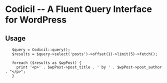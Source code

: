 Codicil -- A Fluent Query Interface for WordPress
=================================================

Usage
-----


````
   $query = Codicil::query();
   $results = $query->select('posts')->offset(1)->limit(5)->fetch();
   
   foreach ($results as $wpPost) {
     print '<p>' . $wpPost->post_title . ' by ' . $wpPost->post_author . "</p>";
   }
````

